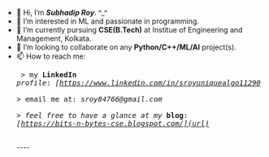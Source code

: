 - 👋 Hi, I’m _**Subhadip Roy**_. ^_^
- 👀 I’m interested in ML and passionate in programming.
- 🌱 I’m currently pursuing **CSE(B.Tech)** at Institue of Engineering and Management, Kolkata.
- 💞️ I’m looking to collaborate on any **Python/C++/ML/AI** project(s).
- 📫 How to reach me: <pre>
          > my **LinkedIn** _profile_: _[https://www.linkedin.com/in/sroyuniquealgo11290157/](url)_   
          > email me at: _sroy84766@gmail.com_   
          > _feel free to have a glance at my_ **blog**: _[https://bits-n-bytes-cse.blogspot.com/](url)_   
          </pre>
          ----
<!---
Subhadip11290157/Subhadip11290157 is a ✨ special ✨ repository because its `README.md` (this file) appears on your GitHub profile.
You can click the Preview link to take a look at your changes.
--->
